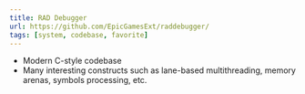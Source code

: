 ```yaml
---
title: RAD Debugger
url: https://github.com/EpicGamesExt/raddebugger/
tags: [system, codebase, favorite]
---
```


- Modern C-style codebase
- Many interesting constructs such as lane-based multithreading, memory arenas, symbols processing, etc.
